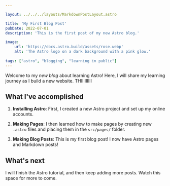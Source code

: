 ```yaml
---

layout: ../../../layouts/MarkdownPostLayout.astro

title: 'My First Blog Post'
pubDate: 2022-07-01
description: 'This is the first post of my new Astro blog.'

image:
    url: 'https://docs.astro.build/assets/rose.webp'
    alt: 'The Astro logo on a dark background with a pink glow.'
    
tags: ["astro", "blogging", "learning in public"]
---
```



Welcome to my _new blog_ about learning Astro! Here, I will share my learning journey as I build a new website.
THIIIIIIIII
## What I've accomplished

1. **Installing Astro**: First, I created a new Astro project and set up my online accounts.

2. **Making Pages**: I then learned how to make pages by creating new `.astro` files and placing them in the `src/pages/` folder.

3. **Making Blog Posts**: This is my first blog post! I now have Astro pages and Markdown posts!

## What's next

I will finish the Astro tutorial, and then keep adding more posts. Watch this space for more to come.